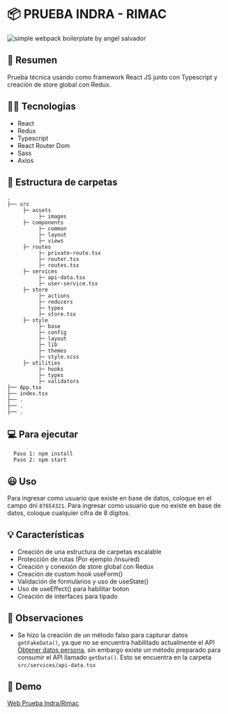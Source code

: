 # 📦 PRUEBA INDRA - RIMAC

![simple webpack boilerplate by angel salvador](https://repository-images.githubusercontent.com/330041103/08b4fc80-591b-11eb-93f2-05a25c684360)

## 📝 Resumen

Prueba técnica usando como framework React JS junto con Typescript y creación de store global con Redux.

## 👨‍💻 Tecnologias

- React
- Redux
- Typescript
- React Router Dom
- Sass
- Axios

## 🧐 Estructura de carpetas

```
.
├── src
     ├─ assets
          ├─ images
     ├─ components
          ├─ common
          ├─ layout
          ├─ views
     ├─ routes
          ├─ private-route.tsx
          ├─ router.tsx
          ├─ routes.tsx
     ├─ services
          ├─ api-data.tsx
          ├─ user-service.tsx
     ├─ store
          ├─ actions
          ├─ reducers
          ├─ types
          ├─ store.tsx
     ├─ style
          ├─ base
          ├─ config
          ├─ layout
          ├─ lib
          ├─ themes
          ├─ style.scss
     ├─ utilities
          ├─ hooks
          ├─ types
          ├─ validators
├── App.tsx
├── index.tsx
├── .
├── .
├── .

```

## 💻 Para ejecutar

```
  Paso 1: npm install
  Paso 2: npm start
```

## 😃 Uso

Para ingresar como usuario que existe en base de datos, coloque en el campo dni `87654321`.
Para ingresar como usuario que no existe en base de datos, coloque cualquier cifra de 8 dígitos.

## 💡 Características

- Creación de una estructura de carpetas escalable
- Protección de rutas (Por ejemplo /insured)
- Creación y conexión de store global con Redux
- Creación de custom hook useForm()
- Validación de formularios y uso de useState()
- Uso de useEffect() para habilitar boton
- Creación de interfaces para tipado

## 🤔 Observaciones

- Se hizo la creación de un método falso para capturar datos `getFakeData()`, ya que no se encuentra habilitado actualmente el API
  [Obtener datos persona](https://freestyle.getsandbox.com/dummy/obtenerdatospersona), sin embargo existe un método preparado para consumir el API llamado `getData()`. Esto se encuentra en la carpeta `src/services/api-data.tsx`

## 👀 Demo

[Web Prueba Indra/Rimac](https://prueba-indra-rimac.web.app/)
